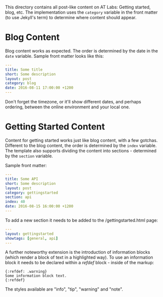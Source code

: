 This directory contains all post-like content on AT Labs: Getting started, blog, etc. The implementation uses the `category` variable in the front matter (to use Jekyll's term) to determine where content should appear.

# Blog Content

Blog content works as expected. The order is determined by the date in the `date` variable. Sample front matter looks like this:

```yaml
---
title: Some title
short: Some description
layout: post
category: blog
date: 2016-08-11 17:00:00 +1200
---
```

Don't forget the timezone, or it'll show different dates, and perhaps ordering, between the online environment and your local one.

# Getting Started Content

Content for getting started works just like blog content, with a few gotchas. Different to the blog content, the order is determined by the `index` variable. The template also supports dividing the content into sections - determined by the `section` variable.

Sample front matter:

```yaml
---
title: Some API
short: Some description
layout: post
category: gettingstarted
section: api
index: 40
date: 2016-08-15 16:00:00 +1200
---
```

To add a new section it needs to be added to the /gettingstarted.html page:

```yaml
---
layout: gettingstarted
showtags: [general, api]
---
```

A further noteworthy extension is the introduction of information blocks (which render a block of text in a highlighted way). To use an information block it needs to be declared within a *refdef* block - inside of the markup:

```
{:refdef: .warning}
Some information block text.
{:refdef}
```

The styles available are "info", "tip", "warning" and "note".
